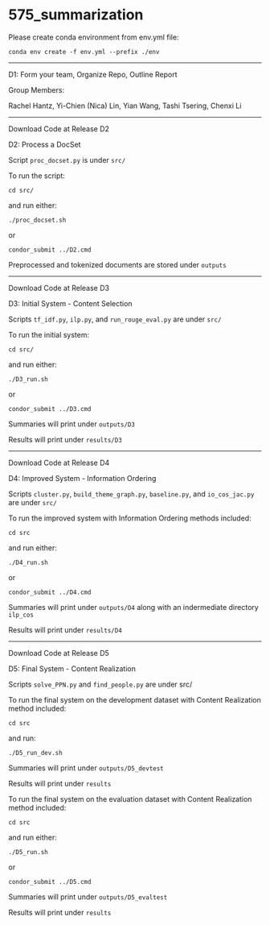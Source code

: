 # 575_summarization

Please create conda environment from env.yml file:

`conda env create -f env.yml --prefix ./env`

__________________________

D1: Form your team, Organize Repo, Outline Report

Group Members:

Rachel Hantz,
Yi-Chien (Nica) Lin,
Yian Wang,
Tashi Tsering,
Chenxi Li

___________________________

Download Code at Release D2

D2: Process a DocSet

Script `proc_docset.py` is under `src/`

To run the script:

`cd src/`
 
and run either:

`./proc_docset.sh`

or 

`condor_submit ../D2.cmd`

Preprocessed and tokenized documents are stored under `outputs`

___________________________

Download Code at Release D3

D3: Initial System - Content Selection

Scripts `tf_idf.py`, `ilp.py`, and `run_rouge_eval.py` are under `src/`

To run the initial system:

`cd src/`

and run either:

`./D3_run.sh`

or 

`condor_submit ../D3.cmd`

Summaries will print under `outputs/D3`

Results will print under `results/D3`

__________________________

Download Code at Release D4

D4: Improved System - Information Ordering

Scripts `cluster.py`, `build_theme_graph.py`, `baseline.py`, and `io_cos_jac.py` are under `src/`

To run the improved system with Information Ordering methods included:

`cd src`

and run either:

`./D4_run.sh`

or 

`condor_submit ../D4.cmd`

Summaries will print under `outputs/D4` along with an indermediate directory `ilp_cos`

Results will print under  `results/D4`

___________________________

Download Code at Release D5

D5: Final System - Content Realization

Scripts `solve_PPN.py` and `find_people.py` are under src/

To run the final system on the development dataset with Content Realization method included:

`cd src`

and run:

`./D5_run_dev.sh`

Summaries will print under `outputs/D5_devtest`

Results will print under `results`

To run the final system on the evaluation dataset with Content Realization method included:

`cd src`

and run either:

`./D5_run.sh`

or

`condor_submit ../D5.cmd`

Summaries will print under `outputs/D5_evaltest`

Results will print under `results`
